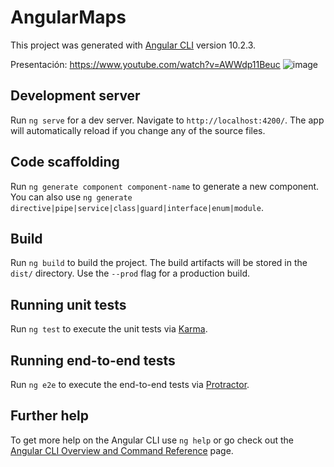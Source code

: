 # AngularMaps

This project was generated with [Angular CLI](https://github.com/angular/angular-cli) version 10.2.3.

Presentación: https://www.youtube.com/watch?v=AWWdp11Beuc
![image](https://user-images.githubusercontent.com/88822515/141681289-4ad4d69b-e0bc-4be0-b09f-066644439572.png)



## Development server

Run `ng serve` for a dev server. Navigate to `http://localhost:4200/`. The app will automatically reload if you change any of the source files.

## Code scaffolding

Run `ng generate component component-name` to generate a new component. You can also use `ng generate directive|pipe|service|class|guard|interface|enum|module`.

## Build

Run `ng build` to build the project. The build artifacts will be stored in the `dist/` directory. Use the `--prod` flag for a production build.

## Running unit tests

Run `ng test` to execute the unit tests via [Karma](https://karma-runner.github.io).

## Running end-to-end tests

Run `ng e2e` to execute the end-to-end tests via [Protractor](http://www.protractortest.org/).

## Further help

To get more help on the Angular CLI use `ng help` or go check out the [Angular CLI Overview and Command Reference](https://angular.io/cli) page.

